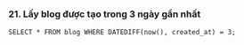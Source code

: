 ### 21. Lấy blog được tạo trong 3 ngày gần nhất
```mysql
SELECT * FROM blog WHERE DATEDIFF(now(), created_at) = 3;
```

